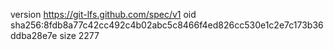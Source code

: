 version https://git-lfs.github.com/spec/v1
oid sha256:8fdb8a77c42cc492c4b02abc5c8466f4ed826cc530e1c2e7c173b36ddba28e7e
size 2277
